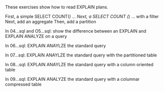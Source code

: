 These exercises show how to read EXPLAIN plans.

First, a simple SELECT COUNT(*) ...
Next, a SELECT COUNT (*) ... with a filter
Next, add an aggregate
Then, add a partition

In 04...sql and O5...sql: show the difference between an EXPLAIN and EXPLAIN ANALYZE on a query

In 06...sql: EXPLAIN ANAYLZE the standard query

In 07...sql: EXPLAIN ANAYLZE the standard query with the partitioned table

In 08...sql: EXPLAIN ANAYLZE the standard query with a column oriented table

In 09...sql: EXPLAIN ANALYZE the standard query with a columnar compressed table
